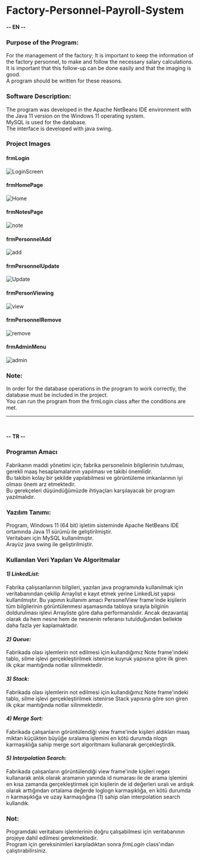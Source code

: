 # Factory-Personnel-Payroll-System

<strong> -- EN -- </strong>

<h3>Purpose of the Program:</h3>

  For the management of the factory; It is important to keep the information of the factory personnel, to make and follow the necessary salary calculations. <br>
  It is important that this follow-up can be done easily and that the imaging is good.<br>
  A program should be written for these reasons.  <br>
  
  <h3><strong>Software Description:</strong></h3>
  The program was developed in the Apache NetBeans IDE environment with the Java 11 version on the Windows 11 operating system. <br>
  MySQL is used for the database.<br>
  The interface is developed with java swing.<br>
  
  <h3><strong>Project Images</strong></h3>
  
  <h4><strong>frmLogin</strong></h4>
  
  ![LoginScreen](https://user-images.githubusercontent.com/77414773/149290147-b7302950-f041-4fec-9eb8-1b597ac7daec.png)

  <h4><strong>frmHomePage</strong></h4>
  
  ![Home](https://user-images.githubusercontent.com/77414773/149290401-1c3bb147-c1e7-49cd-9695-2eb345b2283b.png)
  
  <h4><strong>frmNotesPage</strong></h4>
  
  ![note](https://user-images.githubusercontent.com/77414773/170859832-7618131e-3fcf-4549-a2ef-bbcaf7c2ed58.png)

  <h4><strong>frmPersonnelAdd</strong></h4>
  
  ![add](https://user-images.githubusercontent.com/77414773/149291099-e9539003-5c3f-4eb9-92c9-29cbdc1956a6.png)
  
  <h4><strong>frmPersonnelUpdate</strong></h4>
  
  ![Update](https://user-images.githubusercontent.com/77414773/149291135-18602cf1-d1cd-4ae1-84ad-f53c7de829d1.png)

  <h4><strong>frmPersonViewing</strong></h4>
  
  ![view](https://user-images.githubusercontent.com/77414773/170859815-d59ac8c5-2d83-4b4f-b557-a8c3ff8f0fe8.png)

  <h4><strong>frmPersonnelRemove</strong></h4>
  
  ![remove](https://user-images.githubusercontent.com/77414773/149291199-f85d2ea0-bace-4c08-8690-0cd8cccd2b6b.png)

  <h4><strong>frmAdminMenu</strong></h4>
  
  ![admin](https://user-images.githubusercontent.com/77414773/170859839-5ede17e1-80ae-4507-abbe-c6f9fcb57766.png)


<h3>Note:</h3>
In order for the database operations in the program to work correctly, the database must be included in the project. <br>
You can run the program from the frmLogin class after the conditions are met.<br>

<hr> </hr><br>


<strong> -- TR -- </strong>
  
<h3><strong>Programın Amacı</strong></h3>

  Fabrikanın maddi yönetimi için; fabrika personelinin bilgilerinin tutulması, gerekli maaş hesaplamalarının yapılması ve takibi önemlidir. <br>
  Bu takibin kolay bir şekilde yapılabilmesi ve görüntüleme imkanlarının iyi olması önem arz etmektedir.<br>
  Bu gerekçeleri düşündüğümüzde ihtiyaçları karşılayacak bir program yazılmalıdır.<br>

<h3><strong>Yazılım Tanımı:</strong></h3>
  Program, Windows 11 (64 bit) işletim sisteminde Apache NetBeans IDE ortamında Java 11 sürümü ile geliştirilmiştir.<br>
  Veritabanı için MySQL kullanılmıştır.<br>
  Arayüz java swing ile geliştirilmiştir.<br>

<h3><strong>Kullanılan Veri Yapıları Ve Algoritmalar</strong></h3>
<h4><i>1) LinkedList:</i></h4> Fabrika çalışsanlarının bilgileri, yazılan java programında kullanılmak için veritabanından çekilip Arraylist e kayıt etmek yerine 
LinkedList yapısı kullanılmıştır. Bu yapının kullanım amacı PersonelView frame'inde kişilerin tüm bilgilerinin görüntülenmesi aşamasında tabloya sırayla bilginin doldurulması işlevi Arrayliste göre daha performanslıdır. Ancak dezavantaj olarak da hem nesne hem de nesnenin referansı tutulduğundan bellekte daha fazla yer kaplamaktadır.

<h4><i>2) Queue:</i></h4>
Fabrikada olası işlemlerin not edilmesi için kullandığımız Note frame'indeki tablo, silme işlevi gerçekleştirilmek istenirse  kuyruk yapısına göre ilk giren ilk çıkar mantığında notlar silinmektedir.

<h4><i>3) Stack:</i></h4>
Fabrikada olası işlemlerin not edilmesi için kullandığımız Note frame'indeki tablo, silme işlevi gerçekleştirilmek istenirse  Stack yapısına göre son giren ilk çıkar mantığında notlar silinmektedir.

<h4><i>4) Merge Sort:</i></h4>
Fabrikada çalışanların görüntülendiği view frame'inde kişileri aldıkları maaş miktarı küçükten büyüğe sıralama işlemini en kötü durumda nlogn karmaşıklığa sahip merge sort algoritmaını kullanarak gerçekleştirdik.

<h4><i>5) Interpolation Search:</i></h4>
Fabrikada çalışanların görüntülendiği view frame'inde kişileri regex kullanarak anlık olarak aramanın yanında id numarası ile de arama işlemini en kısa zamanda gerçekleştirmek için kişilerin de id değerleri sıralı ve ardışık olarak arttığından ortalama değerde loglogn karmaşıklığa, en kötü durumda n karmaşıklığa ve uzay karmaşılığına (1) sahip olan interpolation search kullandık.

<h3>Not:</h3>
  Programdaki veritabanı işlemlerinin doğru çalışabilmesi için veritabanının projeye dahil edilmesi gerekmektedir. <br>
  Program için gereksinimleri karşıladıktan sonra <em>frmLogin</em> class'ından çalıştırabilirsiniz. <br>
